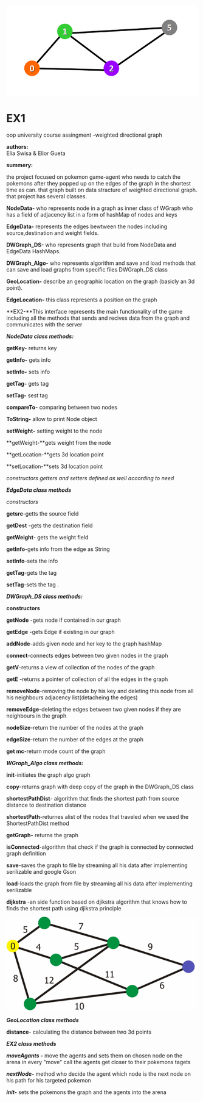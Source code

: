 
<img src="data/wiki_images/image-123.png">



# EX1
oop university course assingment -weighted directional graph

**authors:**  
Elia Swisa & Elior Gueta

**summery:**

the project focused on pokemon game-agent who needs to catch the pokemons after they popped up on the edges of the graph in the shortest time as can. 
that graph built on data stracture of weighted directional graph. that project has several classes.


**NodeData-** who represents node in a graph as inner class of WGraph who has a field of adjacency list in a form of hashMap of nodes and keys 

**EdgeData-** represents the edges bewtween the nodes including source,destination and weight fields.

**DWGraph_DS-** who represents graph that build from NodeData and EdgeData HashMaps.

**DWGraph_Algo-** who represents algorithm and save and load methods that can save and load graphs from specific files DWGraph_DS class

**GeoLocation-** describe an geographic location on the graph (basicly an 3d point).

**EdgeLocation-** this class represents a position on the graph

**EX2-**This interface represents the main functionality of the game including all the methods that sends and recives data from the graph and communicates with the server


***NodeData class methods:***

**getKey-** returns key

**getInfo-** gets info

**setInfo-** sets info

**getTag-** gets tag

**setTag-** sest tag

**compareTo-** comparing between two nodes

**ToString-** allow to print Node object

**setWeight-** setting weight  to the node

**getWeight-**gets weight from the node

**getLocation-**gets 3d location point

**setLocation-**sets 3d location point

*constructors getters and setters defined as well according to need*

***EdgeData class methods***

*constructors*

**getsrc**-getts the source  field

**getDest** -gets the destination field

**getWeight**- gets the weight field

**getInfo**-gets info from the edge as String

**setInfo**-sets the info

**getTag**-gets the tag

**setTag**-sets the tag
.


***DWGraph_DS class methods:***

**constructors**

**getNode** -gets node if contained in our graph

**getEdge** -gets Edge if existing in our graph


**addNode**-adds given node and her key to the graph hashMap 

**connect**-connects edges between two given nodes in the graph

**getV**-returns a view of collection of the nodes of the graph

**getE** -returns a pointer of collection of all the edges in the graph

**removeNode**-removing the node by his key and deleting this node from all  his neighbours adjacency list(detacheing the edges)

**removeEdge**-deleting the edges between two given nodes if they are neighbours in the graph

**nodeSize**-return the number of the nodes at the graph

**edgeSize**-return the number of the edges at the graph

**get mc**-return mode count of the graph
 

***WGraph_Algo class methods:***

       

**init**-initiates the graph algo graph

**copy**-returns graph with deep copy of the graph in the DWGraph_DS class

**shortestPathDist**- algorithm that finds the shortest path from source distance to destination distance

**shortestPath**-returnes alist of the nodes that traveled when we used the ShortestPathDist method

**getGraph-** returns the graph 

**isConnected**-algorithm that check if the graph is connected by connected graph definition

**save**-saves the graph to file by streaming all his data after implementing serilizable and google Gson

**load**-loads the graph from file by streaming all his data after implementing serilizable

**dijkstra** -an side function based on djikstra algorithm that knows how to finds the shortest path using djikstra principle



<img src="data/wiki_images/2bP4pJr4wVimqCWjYimXJe2cnCgnGNrSY8SknnG67Xj.gif">




***GeoLocation class methods*** 

**distance**- calculating the distance between two 3d points 

***EX2 class methods***

***moveAgants -*** move the agents and sets them on chosen node on the arena in every "move" call the agents get closer to their pokemons tagets

***nextNode-*** method who decide the agent which node is the next node on his path for his targeted pokemon

***init-*** sets the pokemons the graph and the agents into the arena 


